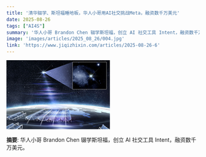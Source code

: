 ```yaml
---
title: '清华辍学、斯坦福睡地板，华人小哥用AI社交挑战Meta，融资数千万美元'
date: 2025-08-26
tags: ["AI4S"]
summary: '华人小哥 Brandon Chen 辍学斯坦福，创立 AI 社交工具 Intent，融资数千万美元。'
image: 'images/articles/2025_08_26/004.jpg'
link: 'https://www.jiqizhixin.com/articles/2025-08-26-6'
---
```

![清华辍学、斯坦福睡地板，华人小哥用AI社交挑战Meta，融资数千万美元](images/articles/2025_08_26/004.jpg)

**摘要**: 华人小哥 Brandon Chen 辍学斯坦福，创立 AI 社交工具 Intent，融资数千万美元。
